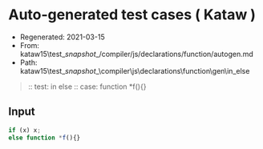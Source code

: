 # Auto-generated test cases ( Kataw )
- Regenerated: 2021-03-15
- From: kataw15\test\__snapshot__/compiler/js/declarations/function/autogen.md
- Path: kataw15\test\__snapshot__\compiler\js\declarations\function\gen\in_else
> :: test: in else
> :: case: function *f(){}
## Input

`````js
if (x) x;
else function *f(){}
`````
